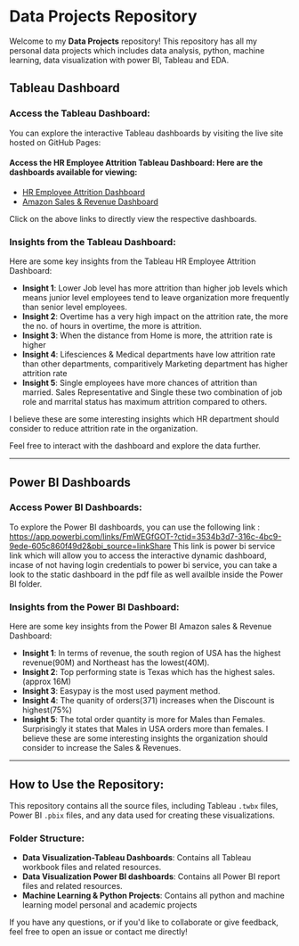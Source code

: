 # Data Projects Repository

Welcome to my **Data Projects** repository! This repository has all my personal data projects which includes data analysis, python, machine learning, data visualization with power BI, Tableau and EDA.

## Tableau Dashboard

### Access the Tableau Dashboard:
You can explore the interactive Tableau dashboards by visiting the live site hosted on GitHub Pages:

#### Access the HR Employee Attrition Tableau Dashboard: Here are the dashboards available for viewing:

- [HR Employee Attrition Dashboard](https://moumita2023.github.io/Data-Projects/)
- [Amazon Sales & Revenue Dashboard](https://moumita2023.github.io/Data-Projects/)

Click on the above links to directly view the respective dashboards.

### Insights from the Tableau Dashboard:
Here are some key insights from the Tableau HR Employee Attrition Dashboard:

- **Insight 1**: Lower Job level has more attrition than higher job levels which means junior level employees tend to leave organization more frequently than senior level employees.
- **Insight 2**: Overtime has a very high impact on the attrition rate, the more the no. of hours in overtime, the more is attrition.
- **Insight 3**: When the distance from Home is more, the attrition rate is higher
- **Insight 4**: Lifesciences & Medical departments have low attrition rate than other departments, comparitively Marketing department has higher attrition rate
- **Insight 5**: Single employees have more chances of attrition than married. Sales Representative and Single these two combination of job role and marrital status has maximum attrition compared to others.
  
I believe these are some interesting insights which HR department should consider to reduce attrition rate in the organization.
  
Feel free to interact with the dashboard and explore the data further.

---

## Power BI Dashboards

### Access Power BI Dashboards:
To explore the Power BI dashboards, you can use the following link :
https://app.powerbi.com/links/FmWEGfGOT-?ctid=3534b3d7-316c-4bc9-9ede-605c860f49d2&pbi_source=linkShare 
This link is power bi service link which will allow you to access the interactive dynamic dashboard, incase of not having login credentials to power bi service, you can take a look to the static dashboard in the pdf file as well availble inside the Power BI folder.

### Insights from the Power BI Dashboard:
Here are some key insights from the Power BI Amazon sales & Revenue Dashboard:

- **Insight 1**: In terms of revenue, the south region of USA has the highest revenue(90M) and Northeast has the lowest(40M).
- **Insight 2**: Top performing state is Texas which has the highest sales.(approx 16M)
- **Insight 3**: Easypay is the most used payment method.
- **Insight 4**: The quanity of orders(371) increases when the Discount is highest(75%)
- **Insight 5**: The total order quantity is more for Males than Females. Surprisingly it states that Males in USA orders more than females.
I believe these are some interesting insights the organization should consider to increase the Sales & Revenues.
---

## How to Use the Repository:

This repository contains all the source files, including Tableau `.twbx` files, Power BI `.pbix` files, and any data used for creating these visualizations.

### Folder Structure:
- **Data Visualization-Tableau Dashboards**: Contains all Tableau workbook files and related resources.
- **Data Visualization Power BI dashboards**: Contains all Power BI report files and related resources.
- **Machine Learning & Python Projects**: Contains all python and machine learning model personal and academic projects

If you have any questions, or if you'd like to collaborate or give feedback, feel free to open an issue or contact me directly!

